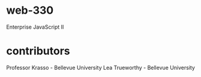 # web-330
Enterprise JavaScript II

# contributors
Professor Krasso - Bellevue University
Lea Trueworthy - Bellevue University
